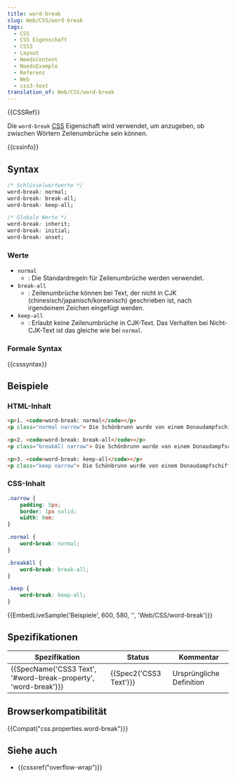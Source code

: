 ```yaml
---
title: word-break
slug: Web/CSS/word-break
tags:
  - CSS
  - CSS Eigenschaft
  - CSS3
  - Layout
  - NeedsContent
  - NeedsExample
  - Referenz
  - Web
  - css3-text
translation_of: Web/CSS/word-break
---
```

{{CSSRef}}

Die `word-break` [CSS](/de/docs/Web/CSS) Eigenschaft wird verwendet, um anzugeben, ob zwischen Wörtern Zeilenumbrüche sein können.

{{cssinfo}}

## Syntax

```css
/* Schlüsselwortwerte */
word-break: normal;
word-break: break-all;
word-break: keep-all;

/* Globale Werte */
word-break: inherit;
word-break: initial;
word-break: unset;
```

### Werte

- `normal`
  - : Die Standardregeln für Zeilenumbrüche werden verwendet.
- `break-all`
  - : Zeilenumbrüche können bei Text, der nicht in CJK (chinesisch/japanisch/koreanisch) geschrieben ist, nach irgendeinem Zeichen eingefügt werden.
- `keep-all`
  - : Erlaubt keine Zeilenumbrüche in CJK-Text. Das Verhalten bei Nicht-CJK-Text ist das gleiche wie bei `normal`.

### Formale Syntax

{{csssyntax}}

## Beispiele

### HTML-Inhalt

```html
<p>1. <code>word-break: normal</code></p>
<p class="normal narrow"> Die Schönbrunn wurde von einem Donaudampfschiffahrtsgesellschaftskapitän gesteuert. 次の単語グレートブリテンおよび北アイルランド連合王国で本当に大きな言葉 </p>

<p>2. <code>word-break: break-all</code></p>
<p class="breakAll narrow"> Die Schönbrunn wurde von einem Donaudampfschiffahrtsgesellschaftskapitän gesteuert. 次の単語グレートブリテンおよび北アイルランド連合王国で本当に大きな言葉 </p>

<p>3. <code>word-break: keep-all</code></p>
<p class="keep narrow"> Die Schönbrunn wurde von einem Donaudampfschiffahrtsgesellschaftskapitän gesteuert. 次の単語グレートブリテンおよび北アイルランド連合王国で本当に大きな言葉</p>
```

### CSS-Inhalt

```css
.narrow {
    padding: 5px;
    border: 1px solid;
    width: 8em;
}

.normal {
    word-break: normal;
}

.breakAll {
    word-break: break-all;
}

.keep {
    word-break: keep-all;
}
```

{{EmbedLiveSample('Beispiele', 600, 580, '', 'Web/CSS/word-break')}}

## Spezifikationen

| Spezifikation                                                                        | Status                       | Kommentar                |
| ------------------------------------------------------------------------------------ | ---------------------------- | ------------------------ |
| {{SpecName('CSS3 Text', '#word-break-property', 'word-break')}} | {{Spec2('CSS3 Text')}} | Ursprüngliche Definition |

## Browserkompatibilität

{{Compat("css.properties.word-break")}}

## Siehe auch

- {{cssxref("overflow-wrap")}}
